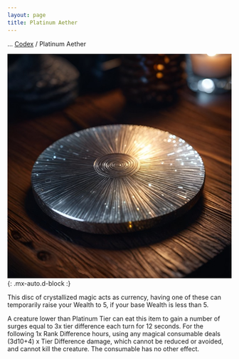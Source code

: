 ```yaml
---
layout: page
title: Platinum Aether
---
```

<span class="breadcrumbs" markdown="1">... [Codex](/codex) / Platinum Aether</span>

![Platinum Aether](/assets/img/items/aether-platinum.jpeg){: .mx-auto.d-block :}

This disc of crystallized magic acts as currency, having one of these can temporarily raise your Wealth to 5, if your base Wealth is less than 5.

A creature lower than Platinum Tier can eat this item to gain a number of surges equal to 3x tier difference each turn for 12 seconds. For the following 1x Rank Difference hours, using any magical consumable deals (3d10+4) x Tier Difference damage, which cannot be reduced or avoided, and cannot kill the creature. The consumable has no other effect.